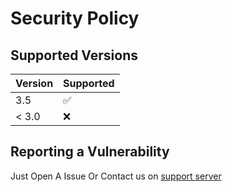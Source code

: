 # Security Policy

## Supported Versions

<!-- Use this section to tell people about which versions of your project are
currently being supported with security updates. -->

| Version | Supported          |
| ------- | ------------------ |
| 3.5     | :white_check_mark: |
| < 3.0   | :x:                |

## Reporting a Vulnerability

Just Open A Issue Or Contact us on [support server](https://discord.gg/qx4NPMAAfm)
